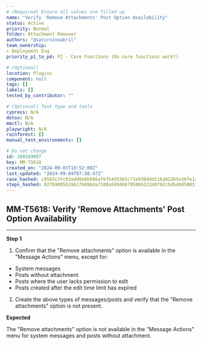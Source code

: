 ```yaml
---
# (Required) Ensure all values are filled up
name: "Verify 'Remove Attachments' Post Option Availability"
status: Active
priority: Normal
folder: Attachment Remover
authors: "@saturninoabril"
team_ownership: 
- Deployment Eng
priority_p1_to_p4: P2 - Core Functions (Do core functions work?)

# (Optional)
location: Plugins
component: null
tags: []
labels: []
tested_by_contributor: ""

# (Optional) Test type and tools
cypress: N/A
detox: N/A
mmctl: N/A
playwright: N/A
rainforest: []
manual_test_environments: []

# Do not change
id: 180169097
key: MM-T5618
created_on: "2024-09-03T10:52:00Z"
last_updated: "2024-09-04T07:58:47Z"
case_hashed: c0583c3fc03add8e8bb06af6fb4d5565c71e938ddd116a822b5e36fe1ab8da78759aee60d3d52b505b9ef677f41f36f4
steps_hashed: 827b9005b2861fb89bda7108a5894bb79506b222d0792c5db40d5083114887b714f7d4b0bd183335ca81d093574ba559
---
```


<!-- (Auto-generated) Based on frontmatter's "key" and "name" -->

## MM-T5618: Verify 'Remove Attachments' Post Option Availability

---

**Step 1**

1. Confirm that the "Remove attachments" option is available in the "Message Actions" menu, except for:

- System messages
- Posts without attachment
- Posts where the user lacks permission to edit
- Posts created after the edit time limit has expired

1. Create the above types of messages/posts and verify that the "Remove attachments" option is not present.

**Expected**

The "Remove attachments" option is not available in the "Message Actions" menu for system messages and posts without attachment.
